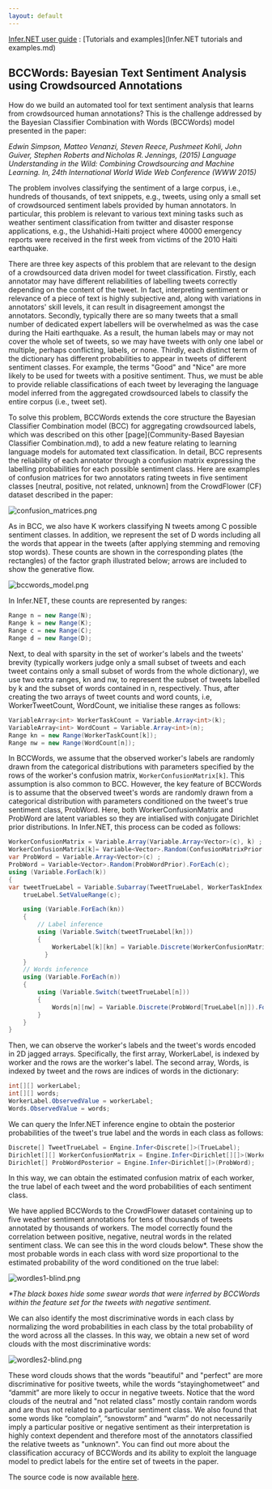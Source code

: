 ```yaml
---
layout: default
---
```


[Infer.NET user guide](index.md) : [Tutorials and examples](Infer.NET tutorials and examples.md)

## BCCWords: Bayesian Text Sentiment Analysis using Crowdsourced Annotations

How do we build an automated tool for text sentiment analysis that learns from crowdsourced human annotations? This is the challenge addressed by the Bayesian Classifier Combination with Words (BCCWords) model presented in the paper: 

_Edwin Simpson, Matteo Venanzi, Steven Reece, Pushmeet Kohli, John Guiver, Stephen Roberts and Nicholas R. Jennings, (2015) Language Understanding in the Wild: Combining Crowdsourcing and Machine Learning. In, 24th International World Wide Web Conference (WWW 2015)_

The problem involves classifying the sentiment of a large corpus, i.e., hundreds of thousands, of text snippets, e.g., tweets, using only a small set of crowdsourced sentiment labels provided by human annotators. In particular, this problem is relevant to various text mining tasks such as weather sentiment classification from twitter and disaster response applications, e.g., the Ushahidi-Haiti project where 40000 emergency reports were received in the first week from victims of the 2010 Haiti earthquake. 

There are three key aspects of this problem that are relevant to the design of a crowdsourced data driven model for tweet classification. Firstly, each annotator may have different reliabilities of labelling tweets correctly depending on the content of the tweet. In fact, interpreting sentiment or relevance of a piece of text is highly subjective and, along with variations in annotators' skill levels, it can result in disagreement amongst the annotators. Secondly, typically there are so many tweets that a small number of dedicated expert labellers will be overwhelmed as was the case during the Haiti earthquake. As a result, the human labels may or may not cover the whole set of tweets, so we may have tweets with only one label or multiple, perhaps conflicting, labels, or none. Thirdly, each distinct term of the dictionary has different probabilities to appear in tweets of different sentiment classes. For example, the terms "Good" and "Nice" are more likely to be used for tweets with a positive sentiment. Thus, we must be able to provide reliable classifications of each tweet by leveraging the language model inferred from the aggregated crowdsourced labels to classify the entire corpus (i.e., tweet set). 

To solve this problem, BCCWords extends the core structure the Bayesian Classifier Combination model (BCC) for aggregating crowdsourced labels, which was described on this other [page](Community-Based Bayesian Classifier Combination.md), to add a new feature relating to learning language models for automated text classification. In detail, BCC represents the reliability of each annotator through a confusion matrix expressing the labelling probabilities for each possible sentiment class. Here are examples of confusion matrices for two annotators rating tweets in five sentiment classes [neutral, positive, not related, unknown] from the CrowdFlower (CF) dataset described in the paper: 

![confusion_matrices.png](confusion_matrices.png)

As in BCC, we also have K workers classifying N tweets among C possible sentiment classes. In addition, we represent the set of D words including all the words that appear in the tweets (after applying stemming and removing stop words). These counts are shown in the corresponding plates (the rectangles) of the factor graph illustrated below; arrows are included to show the generative flow. 

![bccwords_model.png](bccwords_model.png)

In Infer.NET, these counts are represented by ranges: 

```csharp
Range n = new Range(N);
Range k = new Range(K);
Range c = new Range(C);
Range d = new Range(D);   
```

Next, to deal with sparsity in the set of worker's labels and the tweets' brevity (typically workers judge only a small subset of tweets and each tweet contains only a small subset of words from the whole dictionary), we use two extra ranges, kn and nw, to represent the subset of tweets labelled by k and the subset of words contained in n, respectively. Thus, after creating the two arrays of tweet counts and word counts, i.e, WorkerTweetCount, WordCount, we initialise these ranges as follows: 

```csharp
VariableArray<int> WorkerTaskCount = Variable.Array<int>(k);
VariableArray<int> WordCount = Variable.Array<int>(n); 
Range kn = new Range(WorkerTaskCount[k]);
Range nw = new Range(WordCount[n]); 
```

In BCCWords, we assume that the observed worker's labels are randomly drawn from the categorical distributions with parameters specified by the rows of the worker's confusion matrix, `WorkerConfusionMatrix[k]`. This assumption is also common to BCC. However, the key feature of BCCWords is to assume that the observed tweet's words are randomly drawn from a categorical distribution with parameters conditioned on the tweet's true sentiment class, ProbWord. Here, both WorkerConfusionMatrix and ProbWord are latent variables so they are intialised with conjugate Dirichlet prior distributions. In Infer.NET, this process can be coded as follows: 

```csharp
WorkerConfusionMatrix = Variable.Array(Variable.Array<Vector>(c), k) ;
WorkerConfusionMatrix[k]= Variable<Vector>.Random(ConfusionMatrixPrior[k]); 
var ProbWord = Variable.Array<Vector>(c) ;
ProbWord = Variable<Vector>.Random(ProbWordPrior).ForEach(c); 
using (Variable.ForEach(k))
{ 
var tweetTrueLabel = Variable.Subarray(TweetTrueLabel, WorkerTaskIndex[k]);
    trueLabel.SetValueRange(c);

    using (Variable.ForEach(kn))
    {
        // Label inference
        using (Variable.Switch(tweetTrueLabel[kn]))
        {
            WorkerLabel[k][kn] = Variable.Discrete(WorkerConfusionMatrix[k][trueLabel[kn]]);
          }
    }
    // Words inference 
    using (Variable.ForEach(n))
    {
        using (Variable.Switch(tweetTrueLabel[n]))
        {
            Words[n][nw] = Variable.Discrete(ProbWord[TrueLabel[n]]).ForEach(nw);
        }
    }
} 
```

Then, we can observe the worker's labels and the tweet's words encoded in 2D jagged arrays. Specifically, the first array, WorkerLabel, is indexed by worker and the rows are the worker's label. The second array, Words, is indexed by tweet and the rows are indices of words in the dictionary: 

```csharp
int[][] workerLabel;
int[][] words;  
WorkerLabel.ObservedValue = workerLabel;
Words.ObservedValue = words;  
```

We can query the Infer.NET inference engine to obtain the posterior probabilities of the tweet's true label and the words in each class as follows: 

```csharp
Discrete[] TweetTrueLabel = Engine.Infer<Discrete[]>(TrueLabel);
Dirichlet[][] WorkerConfusionMatrix = Engine.Infer<Dirichlet[][]>(WorkerConfusionMatrix);
Dirichlet[] ProbWordPosterior = Engine.Infer<Dirichlet[]>(ProbWord); 
```

In this way, we can obtain the estimated confusion matrix of each worker, the true label of each tweet and the word probabilities of each sentiment class. 

We have applied BCCWords to the CrowdFlower dataset containing up to five weather sentiment annotations for tens of thousands of tweets annotated by thousands of workers. The model correctly found the correlation between positive, negative, neutral words in the related sentiment class. We can see this in the word clouds below*. These show the most probable words in each class with word size proportional to the estimated probability of the word conditioned on the true label:  

![wordles1-blind.png](wordles1-blind.png)

_*The black boxes hide some swear words that were inferred by BCCWords within the feature set for the tweets with negative sentiment._

We can also identify the most discriminative words in each class by normalizing the word probabilities in each class by the total probability of the word across all the classes. In this way, we obtain a new set of word clouds with the most discriminative words: 

![wordles2-blind.png](wordles2-blind.png)

These word clouds shows that the words "beautiful" and "perfect" are more discriminative for positive tweets, while the words “stayinghometweet” and “dammit” are more likely to occur in negative tweets. Notice that the word clouds of the neutral and "not related class" mostly contain random words and are thus not related to a particular sentiment class. We also found that some words like “complain”, “snowstorm” and “warm” do not necessarily imply a particular positive or negative sentiment as their interpretation is highly context dependent and therefore most of the annotators classified the relative tweets as "unknown". You can find out more about the classification accuracy of BCCWords and its ability to exploit the language model to predict labels for the entire set of tweets in the paper. 

The source code is now available [here](CodeSamples/BCCWords.cs).